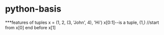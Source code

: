 # python-basis
***features of tuples
x = (1, 2, (3, 'John', 4), 'Hi')    x[0:1]--is a tuple, (1,)   //start from x[0] end before x[1]
